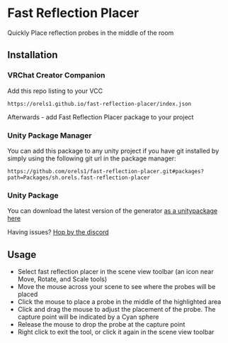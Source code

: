 # Fast Reflection Placer

Quickly Place reflection probes in the middle of the room

## Installation

### VRChat Creator Companion

Add this repo listing to your VCC

```
https://orels1.github.io/fast-reflection-placer/index.json
```

Afterwards - add Fast Reflection Placer package to your project

### Unity Package Manager

You can add this package to any unity project if you have git installed by simply using the following git url in the package manager:

```
https://github.com/orels1/fast-reflection-placer.git#packages?path=Packages/sh.orels.fast-reflection-placer
```

### Unity Package

You can download the latest version of the generator [as a unitypackage here](https://github.com/orels1/fast-reflection-placer/releases)

Having issues? [Hop by the discord](https://discord.gg/orels1)

## Usage

- Select fast reflection placer in the scene view toolbar (an icon near Move, Rotate, and Scale tools)
- Move the mouse across your scene to see where the probes will be placed
- Click the mouse to place a probe in the middle of the highlighted area
- Click and drag the mouse to adjust the placement of the probe. The capture point will be indicated by a Cyan sphere
- Release the mouse to drop the probe at the capture point
- Right click to exit the tool, or click it again in the scene view toolbar